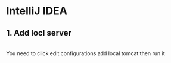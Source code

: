 # IntelliJ IDEA

<h2>1. Add locl server</h2><br/>
You need to click edit configurations
add local tomcat
then run it